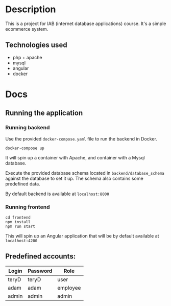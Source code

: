 # Description

This is a project for IAB (internet database applications) course. It's a simple ecommerce system.

## Technologies used

* php + apache
* mysql
* angular
* docker

# Docs

## Running the application

### Running backend

Use the provided ```docker-compose.yaml``` file to run the backend in Docker.
```
docker-compose up 
```

It will spin up a container with Apache, and container with a Mysql database. 

Execute the provided database schema located in ```backend/database_schema```
against the database to set it up. The schema also contains some predefined data.

By default backend is available at ```localhost:8000```

### Running frontend

```
cd frontend 
npm install
npm run start 
```

This will spin up an Angular application that will be by default available at ```localhost:4200```


## Predefined accounts:

| Login | Password | Role |
| ----- | -------- | ---- |
| teryD | teryD | user |
| adam | adam | employee |
| admin | admin | admin |